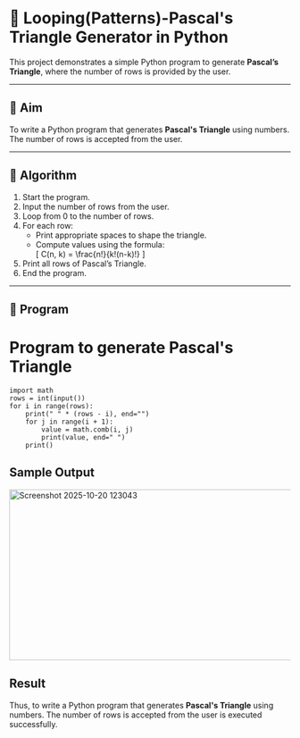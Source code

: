 # 🔺 Looping(Patterns)-Pascal's Triangle Generator in Python

This project demonstrates a simple Python program to generate **Pascal’s Triangle**, where the number of rows is provided by the user.

---

## 🎯 Aim

To write a Python program that generates **Pascal's Triangle** using numbers. The number of rows is accepted from the user.

---

## 🧠 Algorithm

1. Start the program.
2. Input the number of rows from the user.
3. Loop from 0 to the number of rows.
4. For each row:
   - Print appropriate spaces to shape the triangle.
   - Compute values using the formula:  
     \[
     C(n, k) = \frac{n!}{k!(n-k)!}
     \]
5. Print all rows of Pascal’s Triangle.
6. End the program.

---

## 🧪 Program
# Program to generate Pascal's Triangle
```
import math
rows = int(input())
for i in range(rows):
    print(" " * (rows - i), end="")
    for j in range(i + 1):
        value = math.comb(i, j) 
        print(value, end=" ")
    print()
```
## Sample Output
<img width="517" height="306" alt="Screenshot 2025-10-20 123043" src="https://github.com/user-attachments/assets/81695c96-bfd0-4eb7-a521-346f1676022b" />

## Result
Thus, to write a Python program that generates **Pascal's Triangle** using numbers. The number of rows is accepted from the user is executed successfully.

